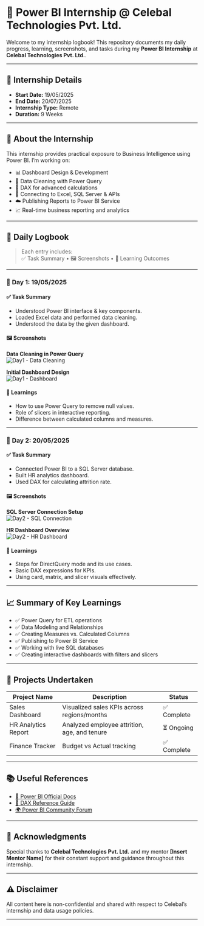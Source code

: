 # 💼 Power BI Internship @ Celebal Technologies Pvt. Ltd.

Welcome to my internship logbook! This repository documents my daily progress, learning, screenshots, and tasks during my **Power BI Internship** at **Celebal Technologies Pvt. Ltd.**.

---

## 📅 Internship Details

- **Start Date:** 19/05/2025  
- **End Date:** 20/07/2025  
- **Internship Type:** Remote  
- **Duration:** 9 Weeks  

---

## 🧾 About the Internship

This internship provides practical exposure to Business Intelligence using Power BI. I’m working on:

- 📊 Dashboard Design & Development  
- 🧹 Data Cleaning with Power Query  
- 🧠 DAX for advanced calculations  
- 🔗 Connecting to Excel, SQL Server & APIs  
- ☁️ Publishing Reports to Power BI Service  
- 📈 Real-time business reporting and analytics  

---

## 📘 Daily Logbook

> Each entry includes:  
> ✅ Task Summary • 🖼️ Screenshots • 🧠 Learning Outcomes

---

### 📆 **Day 1: 19/05/2025**

#### ✅ Task Summary
- Understood Power BI interface & key components.
- Loaded Excel data and performed data cleaning.
- Understood the data by the given dashboard.

#### 🖼️ Screenshots

**Data Cleaning in Power Query**  
![Day1 - Data Cleaning](screenshots/day1_data_cleaning.png)

**Initial Dashboard Design**  
![Day1 - Dashboard](screenshots/day1_dashboard.png)

#### 🧠 Learnings
- How to use Power Query to remove null values.
- Role of slicers in interactive reporting.
- Difference between calculated columns and measures.

---

### 📆 **Day 2: 20/05/2025**

#### ✅ Task Summary
- Connected Power BI to a SQL Server database.
- Built HR analytics dashboard.
- Used DAX for calculating attrition rate.

#### 🖼️ Screenshots

**SQL Server Connection Setup**  
![Day2 - SQL Connection](screenshots/day2_sql_connection.png)

**HR Dashboard Overview**  
![Day2 - HR Dashboard](screenshots/day2_hr_dashboard.png)

#### 🧠 Learnings
- Steps for DirectQuery mode and its use cases.
- Basic DAX expressions for KPIs.
- Using card, matrix, and slicer visuals effectively.

---

## 📈 Summary of Key Learnings

- ✅ Power Query for ETL operations
- ✅ Data Modeling and Relationships
- ✅ Creating Measures vs. Calculated Columns
- ✅ Publishing to Power BI Service
- ✅ Working with live SQL databases
- ✅ Creating interactive dashboards with filters and slicers

---

## 📂 Projects Undertaken

| Project Name           | Description                                      | Status     |
|------------------------|--------------------------------------------------|------------|
| Sales Dashboard        | Visualized sales KPIs across regions/months     | ✅ Complete |
| HR Analytics Report    | Analyzed employee attrition, age, and tenure     | ⏳ Ongoing |
| Finance Tracker        | Budget vs Actual tracking                        | ✅ Complete |

---

## 📚 Useful References

- [📘 Power BI Official Docs](https://learn.microsoft.com/en-us/power-bi/)
- [📐 DAX Reference Guide](https://dax.guide/)
- [🌍 Power BI Community Forum](https://community.powerbi.com/)

---

## 🙏 Acknowledgments

Special thanks to **Celebal Technologies Pvt. Ltd.** and my mentor **[Insert Mentor Name]** for their constant support and guidance throughout this internship.

---

## ⚠️ Disclaimer

All content here is non-confidential and shared with respect to Celebal’s internship and data usage policies.

---
